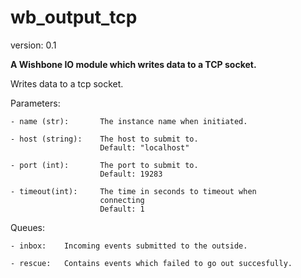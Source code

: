 wb_output_tcp
=============

version: 0.1

**A Wishbone IO module which writes data to a TCP socket.**

Writes data to a tcp socket.

Parameters:

    - name (str):       The instance name when initiated.

    - host (string):    The host to submit to.
                        Default: "localhost"

    - port (int):       The port to submit to.
                        Default: 19283

    - timeout(int):     The time in seconds to timeout when
                        connecting
                        Default: 1

Queues:

    - inbox:    Incoming events submitted to the outside.

    - rescue:   Contains events which failed to go out succesfully.
